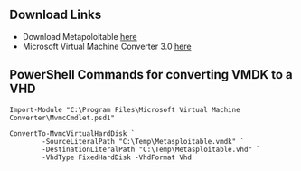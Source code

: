 ## Download Links

+ Download Metapoloitable [here](https://information.rapid7.com/download-metasploitable-2017.html)
+ Microsoft Virtual Machine Converter 3.0 [here](https://www.microsoft.com/en-us/download/confirmation.aspx?id=42497)

## PowerShell Commands for converting VMDK to a VHD

```
Import-Module "C:\Program Files\Microsoft Virtual Machine Converter\MvmcCmdlet.psd1"

ConvertTo-MvmcVirtualHardDisk `
        -SourceLiteralPath "C:\Temp\Metasploitable.vmdk" `
        -DestinationLiteralPath "C:\Temp\Metasploitable.vhd" `
        -VhdType FixedHardDisk -VhdFormat Vhd
```
